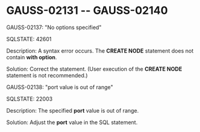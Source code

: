 # GAUSS-02131 -- GAUSS-02140<a name="EN-US_TOPIC_0302072990"></a>

GAUSS-02137: "No options specified"

SQLSTATE: 42601

Description: A syntax error occurs. The  **CREATE NODE**  statement does not contain  **with option**.

Solution: Correct the statement. \(User execution of the  **CREATE NODE**  statement is not recommended.\)

GAUSS-02138: "port value is out of range"

SQLSTATE: 22003

Description: The specified  **port**  value is out of range.

Solution: Adjust the  **port**  value in the SQL statement.


